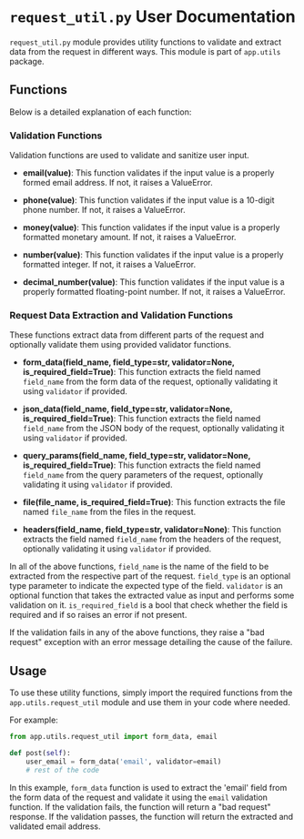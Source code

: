 # `request_util.py` User Documentation

`request_util.py` module provides utility functions to validate and extract data from the request in different ways. This module is part of `app.utils` package. 

## Functions

Below is a detailed explanation of each function:

### Validation Functions

Validation functions are used to validate and sanitize user input.

- **email(value)**: This function validates if the input value is a properly formed email address. If not, it raises a ValueError.

- **phone(value)**: This function validates if the input value is a 10-digit phone number. If not, it raises a ValueError.

- **money(value)**: This function validates if the input value is a properly formatted monetary amount. If not, it raises a ValueError.

- **number(value)**: This function validates if the input value is a properly formatted integer. If not, it raises a ValueError.

- **decimal_number(value)**: This function validates if the input value is a properly formatted floating-point number. If not, it raises a ValueError.

### Request Data Extraction and Validation Functions

These functions extract data from different parts of the request and optionally validate them using provided validator functions.

- **form_data(field_name, field_type=str, validator=None, is_required_field=True)**: This function extracts the field named `field_name` from the form data of the request, optionally validating it using `validator` if provided.

- **json_data(field_name, field_type=str, validator=None, is_required_field=True)**: This function extracts the field named `field_name` from the JSON body of the request, optionally validating it using `validator` if provided.

- **query_params(field_name, field_type=str, validator=None, is_required_field=True)**: This function extracts the field named `field_name` from the query parameters of the request, optionally validating it using `validator` if provided.

- **file(file_name, is_required_field=True)**: This function extracts the file named `file_name` from the files in the request.

- **headers(field_name, field_type=str, validator=None)**: This function extracts the field named `field_name` from the headers of the request, optionally validating it using `validator` if provided.

In all of the above functions, `field_name` is the name of the field to be extracted from the respective part of the request. `field_type` is an optional type parameter to indicate the expected type of the field. `validator` is an optional function that takes the extracted value as input and performs some validation on it. `is_required_field` is a bool that check whether the field is required and if so raises an error if not present.

If the validation fails in any of the above functions, they raise a "bad request" exception with an error message detailing the cause of the failure.

## Usage

To use these utility functions, simply import the required functions from the `app.utils.request_util` module and use them in your code where needed.

For example:

```python
from app.utils.request_util import form_data, email

def post(self):
    user_email = form_data('email', validator=email)
    # rest of the code
```

In this example, `form_data` function is used to extract the 'email' field from the form data of the request and validate it using the `email` validation function. If the validation fails, the function will return a "bad request" response. If the validation passes, the function will return the extracted and validated email address.
